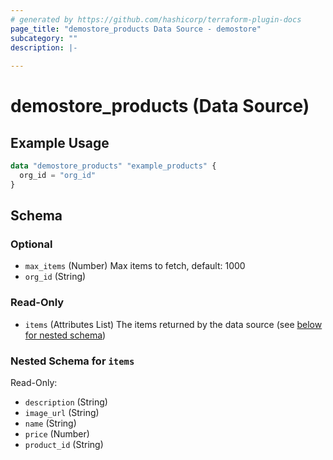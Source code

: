 ```yaml
---
# generated by https://github.com/hashicorp/terraform-plugin-docs
page_title: "demostore_products Data Source - demostore"
subcategory: ""
description: |-
  
---
```


# demostore_products (Data Source)



## Example Usage

```terraform
data "demostore_products" "example_products" {
  org_id = "org_id"
}
```

<!-- schema generated by tfplugindocs -->
## Schema

### Optional

- `max_items` (Number) Max items to fetch, default: 1000
- `org_id` (String)

### Read-Only

- `items` (Attributes List) The items returned by the data source (see [below for nested schema](#nestedatt--items))

<a id="nestedatt--items"></a>
### Nested Schema for `items`

Read-Only:

- `description` (String)
- `image_url` (String)
- `name` (String)
- `price` (Number)
- `product_id` (String)
